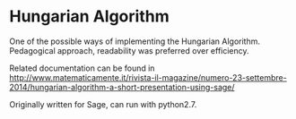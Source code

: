 # Hungarian Algorithm

One of the possible ways of implementing the Hungarian Algorithm.
Pedagogical approach, readability was preferred over efficiency.

Related documentation can be found in
http://www.matematicamente.it/rivista-il-magazine/numero-23-settembre-2014/hungarian-algorithm-a-short-presentation-using-sage/

Originally written for Sage, can run with python2.7.